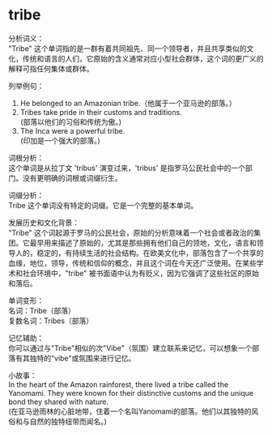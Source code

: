 # tribe

分析词义：  
"Tribe" 这个单词指的是一群有着共同祖先、同一个领导者，并且共享类似的文化，传统和语言的人们，它原始的含义通常对应小型社会群体，这个词的更广义的解释可指任何集体或群体。

  

列举例句：

  

1.  He belonged to an Amazonian tribe.（他属于一个亚马逊的部落。）
2.  Tribes take pride in their customs and traditions.  
    (部落以他们的习俗和传统为傲。)
3.  The Inca were a powerful tribe.  
    (印加是一个强大的部落。)

  

词根分析：  
这个单词是从拉丁文 'tribus' 演变过来，'tribus' 是指罗马公民社会中的一个部门。没有更明确的词根或词缀衍生。

  

词缀分析：  
Tribe 这个单词没有特定的词缀。它是一个完整的基本单词。

  

发展历史和文化背景：  
"Tribe" 这个词起源于罗马的公民社会，原始的分析意味着一个社会或者政治的集团。它最早用来描述了原始的，尤其是那些拥有他们自己的领地，文化，语言和领导人的，稳定的，有持续生活的社会结构。在欧美文化中，部落包含了一个共享的血缘，地位，领导，传统和信仰的概念，并且这个词在今天还广泛使用。在某些学术和社会环境中，"tribe" 被书面语中认为有贬义，因为它强调了这些社区的原始和落后。

  

单词变形：  
名词：Tribe（部落）  
复数名词：Tribes（部落）

  

记忆辅助：  
你可以通过与"Tribe"相似的次"Vibe"（氛围）建立联系来记忆，可以想象一个部落有其独特的"vibe"或氛围来进行记忆。

  

小故事：  
In the heart of the Amazon rainforest, there lived a tribe called the Yanomami. They were known for their distinctive customs and the unique bond they shared with nature.  
(在亚马逊雨林的心脏地带，住着一个名叫Yanomami的部落。他们以其独特的风俗和与自然的独特纽带而闻名。)
